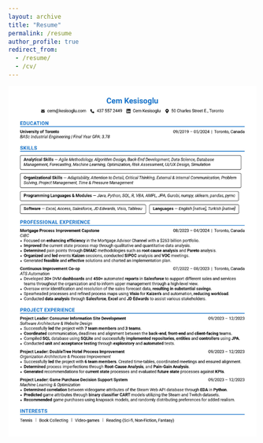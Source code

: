 ```yaml
---
layout: archive
title: "Resume"
permalink: /resume
author_profile: true
redirect_from:
  - /resume/
  - /cv/
---
```


<img src="/images/cemKesisoglu_Resume.jpg">
